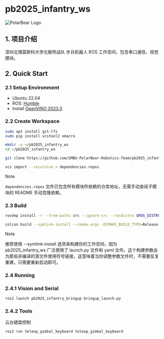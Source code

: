 # pb2025_infantry_ws

![PolarBear Logo](https://raw.githubusercontent.com/SMBU-PolarBear-Robotics-Team/.github/main/.docs/image/polarbear_logo_text.png)

## 1. 项目介绍

深圳北理莫斯科大学北极熊战队 步兵机器人 ROS 工作空间，包含串口通信、视觉模块。

## 2. Quick Start

### 2.1 Setup Environment

- Ubuntu 22.04
- ROS: [Humble](https://docs.ros.org/en/humble/Installation/Ubuntu-Install-Debs.html)
- Install [OpenVINO 2023.3](https://docs.openvino.ai/2025/get-started/install-openvino.html?PACKAGE=OPENVINO_BASE&VERSION=v_2023_3_0&OP_SYSTEM=LINUX&DISTRIBUTION=APT)

### 2.2 Create Workspace

```bash
sudo apt install git-lfs
sudo pip install vcstool2 xmacro
```

```bash
mkdir -p ~/pb2025_infantry_ws
cd ~/pb2025_infantry_ws
```

```bash
git clone https://github.com/SMBU-PolarBear-Robotics-Team/pb2025_infantry_ws.git
```

```bash
vcs import --recursive < dependencies.repos
```

> [!NOTE]
> `dependencies.repos` 文件已包含所有模块所依赖的仓库地址，无需手动查阅子模块的 README 手动克隆依赖。

### 2.3 Build

```bash
rosdep install -r --from-paths src --ignore-src --rosdistro $ROS_DISTRO -y
```

```bash
colcon build --symlink-install --cmake-args -DCMAKE_BUILD_TYPE=Release --parallel-workers 10
```

> [!NOTE]
> 推荐使用 --symlink-install 选项来构建你的工作空间，因为 pb2025_infantry_ws 广泛使用了 launch.py 文件和 yaml 文件。这个构建参数会为那些非编译的源文件使用符号链接，这意味着当你调整参数文件时，不需要反复重建，只需要重新启动即可。

### 2.4 Running

### 2.4.1 Vision and Serial

```bash
ros2 launch pb2025_infantry_bringup bringup_launch.py
```

### 2.4.2 Tools

云台键盘控制

```bash
ros2 run teleop_gimbal_keyboard teleop_gimbal_keyboard
```
